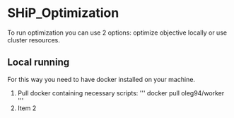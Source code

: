 # SHiP_Optimization
To run optimization you can use 2 options: optimize objective locally or use cluster resources.

## Local running
For this way you need to have docker installed on your machine.
1. Pull docker containing necessary scripts:
'''
docker pull oleg94/worker
'''
1. Item 2
